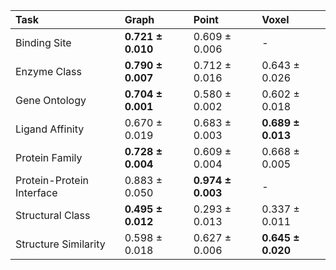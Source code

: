 | Task                      | Graph                 | Point                 | Voxel                 |
|:--------------------------|:----------------------|:----------------------|:----------------------|
| Binding Site              | **0.721 $\pm$ 0.010** | 0.609 $\pm$ 0.006     | -         |
| Enzyme Class              | **0.790 $\pm$ 0.007** | 0.712 $\pm$ 0.016     | 0.643 $\pm$ 0.026     |
| Gene Ontology             | **0.704 $\pm$ 0.001** | 0.580 $\pm$ 0.002     | 0.602 $\pm$ 0.018     |
| Ligand Affinity           | 0.670 $\pm$ 0.019     | 0.683 $\pm$ 0.003     | **0.689 $\pm$ 0.013** |
| Protein Family            | **0.728 $\pm$ 0.004** | 0.609 $\pm$ 0.004     | 0.668 $\pm$ 0.005     |
| Protein-Protein Interface | 0.883 $\pm$ 0.050     | **0.974 $\pm$ 0.003** | -         |
| Structural Class          | **0.495 $\pm$ 0.012** | 0.293 $\pm$ 0.013     | 0.337 $\pm$ 0.011     |
| Structure Similarity      | 0.598 $\pm$ 0.018     | 0.627 $\pm$ 0.006     | **0.645 $\pm$ 0.020** |